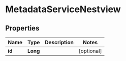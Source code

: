 # MetadataServiceNestview

## Properties
Name | Type | Description | Notes
------------ | ------------- | ------------- | -------------
**id** | **Long** |  |  [optional]
